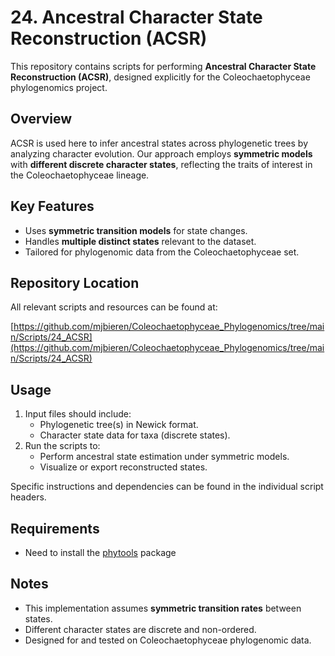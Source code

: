 # 24. Ancestral Character State Reconstruction (ACSR)

This repository contains scripts for performing **Ancestral Character State Reconstruction (ACSR)**, designed explicitly for the Coleochaetophyceae phylogenomics project.

## Overview

ACSR is used here to infer ancestral states across phylogenetic trees by analyzing character evolution. Our approach employs **symmetric models** with **different discrete character states**, reflecting the traits of interest in the Coleochaetophyceae lineage.

## Key Features

- Uses **symmetric transition models** for state changes.
- Handles **multiple distinct states** relevant to the dataset.
- Tailored for phylogenomic data from the Coleochaetophyceae set.

## Repository Location

All relevant scripts and resources can be found at:

[https://github.com/mjbieren/Coleochaetophyceae_Phylogenomics/tree/main/Scripts/24_ACSR](https://github.com/mjbieren/Coleochaetophyceae_Phylogenomics/tree/main/Scripts/24_ACSR)

## Usage

1. Input files should include:  
   - Phylogenetic tree(s) in Newick format.  
   - Character state data for taxa (discrete states).  
2. Run the scripts to:  
   - Perform ancestral state estimation under symmetric models.  
   - Visualize or export reconstructed states.

Specific instructions and dependencies can be found in the individual script headers.

## Requirements

- Need to install the [phytools](https://cran.r-project.org/web/packages/phytools/index.html) package

## Notes

- This implementation assumes **symmetric transition rates** between states.  
- Different character states are discrete and non-ordered.  
- Designed for and tested on Coleochaetophyceae phylogenomic data.


